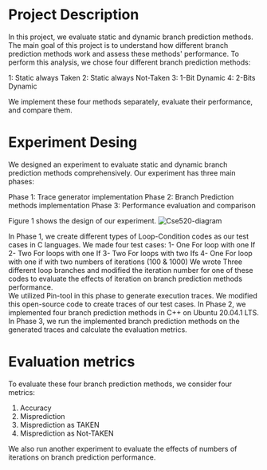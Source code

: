 
# Project Description

In this project, we evaluate static and dynamic branch prediction methods. The main goal of this project is to understand how different branch prediction methods work and assess these methods' performance.
To perform this analysis, we chose four different branch prediction methods:

1: Static always Taken
2: Static always Not-Taken
3: 1-Bit Dynamic 
4: 2-Bits Dynamic


We implement these four methods separately, evaluate their performance, and compare them. 

# Experiment Desing 

We designed an experiment to evaluate static and dynamic branch prediction methods comprehensively. Our experiment has three main phases:

 Phase 1: Trace generator implementation
 Phase 2: Branch Prediction methods implementation
 Phase 3: Performance evaluation and comparison 

Figure 1 shows the design of our experiment. 
![Cse520-diagram](https://user-images.githubusercontent.com/50604576/164134283-1be0d094-fb9e-49d0-b291-cba5dd123104.png) 

In Phase 1, we create different types of Loop-Condition codes as our test cases in C languages. We made four test cases:
1-     One For loop with one If
2-     Two For loops with one If
3-     Two For loops with two Ifs
4-     One For loop with one if with two numbers of iterations (100 & 1000)
We wrote Three different loop branches and modified the iteration number for one of these codes to evaluate the effects of iteration on branch prediction methods performance.  
We utilized Pin-tool in this phase to generate execution traces. We modified this open-source code to create traces of our test cases.
In Phase 2, we implemented four branch prediction methods in C++ on Ubuntu 20.04.1 LTS. 
In Phase 3, we run the implemented branch prediction methods on the generated traces and calculate the evaluation metrics.

# Evaluation metrics

To evaluate these four branch prediction methods, we consider four metrics:
1) Accuracy
 2) Misprediction 
3) Misprediction as TAKEN 
4) Misprediction as Not-TAKEN


We also run another experiment to evaluate the effects of numbers of iterations on branch prediction performance.












